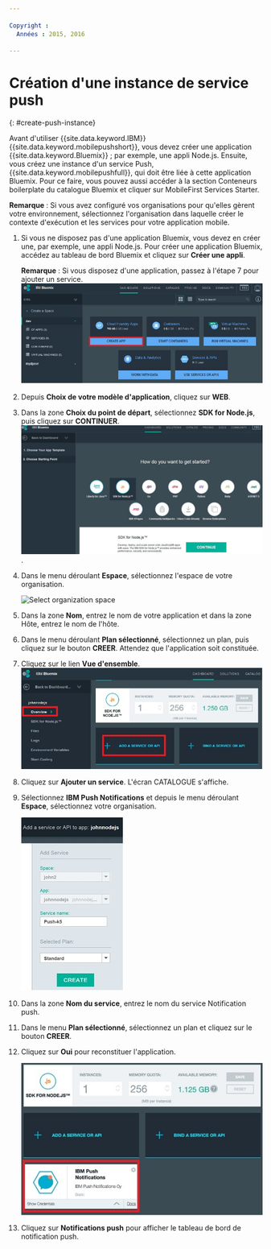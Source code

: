 ```yaml
---

Copyright :
  Années : 2015, 2016

---
```


# Création d'une instance de service push
{: #create-push-instance}

Avant d'utiliser {{site.data.keyword.IBM}} {{site.data.keyword.mobilepushshort}}, vous devez créer une application {{site.data.keyword.Bluemix}} ; par exemple, une appli Node.js. Ensuite, vous créez une instance d'un service Push, {{site.data.keyword.mobilepushfull}}, qui doit être liée à cette application Bluemix. Pour ce faire, vous pouvez aussi accéder à la section Conteneurs boilerplate du catalogue Bluemix et cliquer sur MobileFirst Services Starter. 

**Remarque** : Si vous avez configuré vos organisations pour qu'elles gèrent votre environnement, sélectionnez l'organisation dans laquelle créer le contexte
d'exécution et les services pour votre application mobile. 


1. Si vous ne disposez pas d'une application Bluemix, vous devez en créer une, par exemple, une appli Node.js. Pour créer une application Bluemix,
accédez au tableau de bord Bluemix et cliquez sur **Créer une appli**.

	**Remarque** : Si vous disposez d'une application, passez à l'étape 7 pour ajouter un service.![Créer une instance de service](images/create_service_instance1.jpg "Créer une instance de service")

1. Depuis **Choix de votre modèle d'application**, cliquez sur **WEB**.

3. Dans la zone **Choix du point de départ**, sélectionnez **SDK for Node.js**, puis cliquez sur **CONTINUER**.![Point de départ](images/create_service_nodejs2.jpg). 

4. Dans le menu déroulant **Espace**, sélectionnez l'espace de votre organisation.

	![
Select organization space](images/create_a_service3.jpg)
1. Dans la zone **Nom**, entrez le nom de votre application et dans la zone Hôte, entrez le nom de l'hôte.

1. Dans le menu déroulant **Plan sélectionné**, sélectionnez un plan, puis cliquez sur le bouton **CREER**. Attendez que l'application soit constituée.

1. Cliquez sur le lien **Vue d'ensemble**.![Ajouter un service](images/create_service_add4.jpg)
1. Cliquez sur **Ajouter un service**. L'écran CATALOGUE s'affiche. 

1. Sélectionnez **IBM Push Notifications** et depuis le menu déroulant **Espace**, sélectionnez votre organisation. 

	![Menu déroulant Espace d'organisation](images/create_service_org.jpg)
1. Dans la zone **Nom du service**, entrez le nom du service Notification push. 

1. Dans le menu **Plan sélectionné**, sélectionnez un plan et cliquez sur le bouton **CREER**.

1. Cliquez sur **Oui** pour reconstituer l'application.

	![Service IBM Push Notification](images/create_service_notification5.jpg)

1. Cliquez sur **Notifications push** pour afficher le tableau de bord de notification push. 
